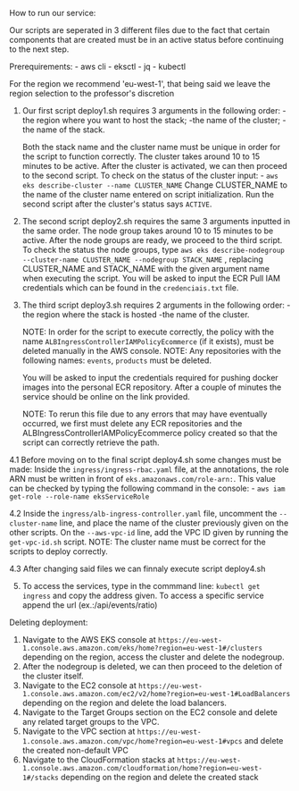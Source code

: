 How to run our service:

Our scripts are seperated in 3 different files due to the fact that certain components that are created must be in an active status
before continuing to the next step.

Prerequirements:
	- aws cli
	- eksctl
	- jq
	- kubectl


For the region we recommend 'eu-west-1', that being said we leave the region selection to the professor's discretion

1. Our first script deploy1.sh requires 3 arguments in the following order: 
	-the region where you want to host the stack; 
	-the name of the cluster; 
	-the name of the stack. 
	
	Both the stack name and the cluster name must be unique in order for the script to function correctly.
    	The cluster takes around 10 to 15 minutes to be active. After the cluster is activated, we can then proceed to the second script.
	To check on the status of the cluster input: 
		-  `aws eks describe-cluster --name CLUSTER_NAME`
	Change CLUSTER_NAME to the name of the cluster name entered on script initialization. 
	Run the second script after the cluster's status says `ACTIVE`.

2. The second script deploy2.sh requires the same 3 arguments inputted in the same order.
    The node group takes around 10 to 15 minutes to be active. After the node groups are ready, we proceed to the third script.
    To check the status the node groups, type `aws eks describe-nodegroup --cluster-name CLUSTER_NAME --nodegroup STACK_NAME` , replacing CLUSTER_NAME and STACK_NAME with the given argument name when executing the script.
    You will be asked to input the ECR Pull IAM credentials which can be found in the `credenciais.txt` file.

3. The third script deploy3.sh requires 2 arguments in the following order: 
	-the region where the stack is hosted
	-the name of the cluster.

	NOTE: In order for the script to execute correctly, the policy with the name `ALBIngressControllerIAMPolicyEcommerce` (if it exists), must be deleted manually in the AWS console.
	NOTE: Any repositories with the following names: `events`, `products` must be deleted.

	You will be asked to input the credentials required for pushing docker images into the personal ECR repository.
	After a couple of minutes the service should be online on the link provided.
	
	NOTE: To rerun this file due to any errors that may have eventually occurred, we first must delete any ECR repositories and the ALBIngressControllerIAMPolicyEcommerce policy created so that the script can correctly retrieve the path.
	
4.1 Before moving on to the final script deploy4.sh some changes must be made:
	Inside the `ingress/ingress-rbac.yaml` file, at the annotations, the role ARN must be written in front of  `eks.amazonaws.com/role-arn:`. This value can be checked by typing the following command in the console:
		- `aws iam get-role --role-name eksServiceRole`

4.2 Inside the `ingress/alb-ingress-controller.yaml` file, uncomment the `--cluster-name` line, and place the name of the cluster previously given on the other scripts. On the `--aws-vpc-id` line, add the VPC ID given by running the `get-vpc-id.sh` script.
NOTE: The cluster name must be correct for the scripts to deploy correctly.

4.3 After changing said files we can finnaly execute script deploy4.sh

5. To access the services, type in the commmand line: `kubectl get ingress` and copy the address given. To access a specific service append the url (ex.:/api/events/ratio)

Deleting deployment:

1. Navigate to the AWS EKS console at `https://eu-west-1.console.aws.amazon.com/eks/home?region=eu-west-1#/clusters` depending on the region, access the cluster and delete the nodegroup.
2. After the nodegroup is deleted, we can then proceed to the deletion of the cluster itself.
3. Navigate to the EC2 console at `https://eu-west-1.console.aws.amazon.com/ec2/v2/home?region=eu-west-1#LoadBalancers` depending on the region and delete the load balancers.
4. Navigate to the Target Groups section on the EC2 console and delete any related target groups to the VPC.
4. Navigate to the VPC section at `https://eu-west-1.console.aws.amazon.com/vpc/home?region=eu-west-1#vpcs` and delete the created non-default VPC
5. Navigate to the CloudFormation stacks at `https://eu-west-1.console.aws.amazon.com/cloudformation/home?region=eu-west-1#/stacks` depending on the region and delete the created stack

